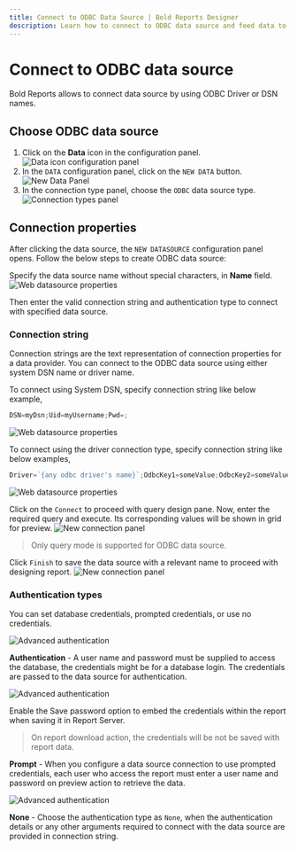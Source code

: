 ```yaml
---
title: Connect to ODBC Data Source | Bold Reports Designer
description: Learn how to connect to ODBC data source and feed data to your RDL reports using Bold Reports Designer. 
---
```


# Connect to ODBC data source

Bold Reports allows to connect data source by using ODBC Driver or DSN names.

## Choose ODBC data source

1. Click on the **Data** icon in the configuration panel.
   ![Data icon configuration panel](/static/assets/on-premise/images/report-designer/manage-data/data-connectors/data-configuration-panel.png)
2. In the `DATA` configuration panel, click on the `NEW DATA` button.
   ![New Data Panel](/static/assets/on-premise/images/report-designer/manage-data/data-connectors/new-data-button.png)
3. In the connection type panel, choose the `ODBC` data source type.
   ![Connection types panel](/static/assets/on-premise/images/report-designer/manage-data/odbc-data-source/connection-types.png)

## Connection properties

After clicking the data source, the `NEW DATASOURCE` configuration panel opens. Follow the below steps to create ODBC data source:

Specify the data source name without special characters, in **Name** field.
![Web datasource properties](/static/assets/on-premise/images/report-designer/manage-data/odbc-data-source/odbc-properties.png)

Then enter the valid connection string and authentication type to connect with specified data source.

### Connection string

Connection strings are the text representation of connection properties for a data provider. You can connect to the ODBC data source using either system DSN name or driver name.

To connect using System DSN, specify connection string like below example,

```js
DSN=myDsn;Uid=myUsername;Pwd=;

```

![Web datasource properties](/static/assets/on-premise/images/report-designer/manage-data/odbc-data-source/dsn-connection.png)

To connect using the driver connection type, specify connection string like below examples,

```js
Driver=`{any odbc driver's name}`;OdbcKey1=someValue;OdbcKey2=someValue;

```

![Web datasource properties](/static/assets/on-premise/images/report-designer/manage-data/odbc-data-source/basic-connection.png)

Click on the `Connect` to proceed with query design pane. Now, enter the required query and execute. Its corresponding values will be shown in grid for preview.
![New connection panel](/static/assets/on-premise/images/report-designer/manage-data/odbc-data-source/execute-schema.png)

> Only query mode is supported for ODBC data source.

Click `Finish` to save the data source with a relevant name to proceed with designing report.
![New connection panel](/static/assets/on-premise/images/report-designer/manage-data/odbc-data-source/data-list.png)

### Authentication types

You can set database credentials, prompted credentials, or use no credentials.

![Advanced authentication](/static/assets/on-premise/images/report-designer/manage-data/odbc-data-source/authentication.png)

**Authentication** - A user name and password must be supplied to access the database, the credentials might be for a database login. The credentials are passed to the data source for authentication.

![Advanced authentication](/static/assets/on-premise/images/report-designer/manage-data/odbc-data-source/authentication-type.png)

Enable the Save password option to embed the credentials within the report when saving it in Report Server.

> On report download action, the credentials will be not be saved with report data.

**Prompt** - When you configure a data source connection to use prompted credentials, each user who access the report must enter a user name and password on preview action to retrieve the data.

![Advanced authentication](/static/assets/on-premise/images/report-designer/manage-data/data-connectors/prompt.png)

**None** - Choose the authentication type as `None`, when the authentication details or any other arguments required to connect with the data source are provided in connection string.